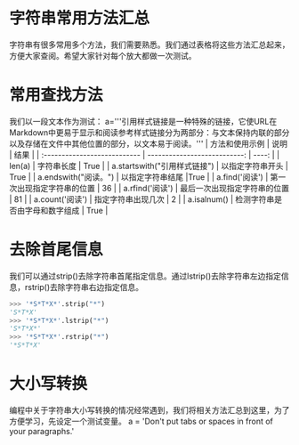 # 字符串常用方法汇总
字符串有很多常用多个方法，我们需要熟悉。我们通过表格将这些方法汇总起来，方便大家查阅。希望大家针对每个放大都做一次测试。

# 常用查找方法
我们以一段文本作为测试：
a='''引用样式链接是一种特殊的链接，它使URL在Markdown中更易于显示和阅读参考样式链接分为两部分：与文本保持内联的部分以及存储在文件中其他位置的部分，以文本易于阅读。'''
| 方法和使用示例               |                         说明 |  结果 |
| :--------------------------- | ---------------------------: | ----: |
| len(a)                       |                   字符串长度 |  True |
| a.startswith("引用样式链接") |             以指定字符串开头 |  True |
| a.endswith("阅读。")         |                  以指定字符串结尾        |True |
| a.find('阅读')               |   第一次出现指定字符串的位置 |    36 |
| a.rfind('阅读')              | 最后一次出现指定字符串的位置 |    81 |
| a.count('阅读')              |           指定字符串出现几次 |     2 |
| a.isalnum()                  |     检测字符串是否由字母和数字组成 | True |
# 去除首尾信息
我们可以通过strip()去除字符串首尾指定信息。通过lstrip()去除字符串左边指定信息，rstrip()去除字符串右边指定信息。
```python
>>> '*S*T*X*'.strip("*")
'S*T*X'
>>> '*S*T*X*'.lstrip("*")
'S*T*X*'
>>> '*S*T*X*'.rstrip("*")
'*S*T*X'
```

# 大小写转换
 编程中关于字符串大小写转换的情况经常遇到，我们将相关方法汇总到这里，为了方便学习，先设定一个测试变量。
 a = 'Don't put tabs or spaces in front of your paragraphs.'